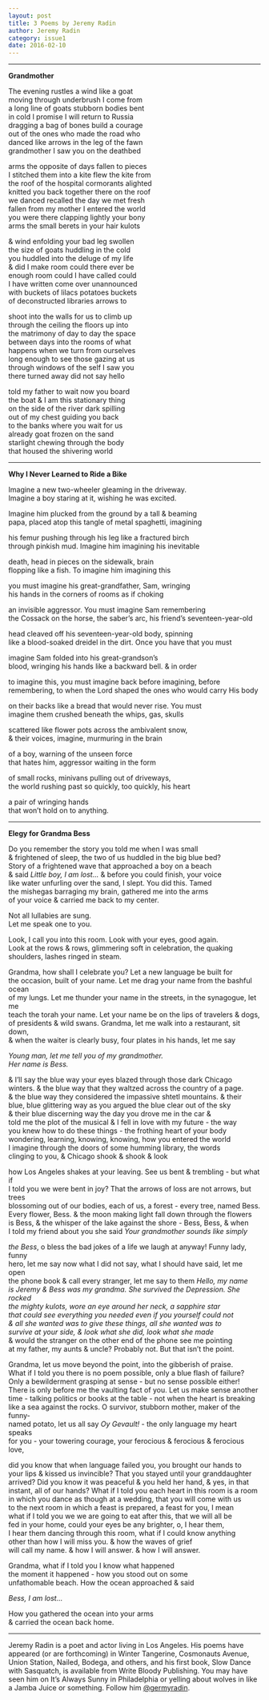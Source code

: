 ```yaml
---
layout: post
title: 3 Poems by Jeremy Radin
author: Jeremy Radin
category: issue1
date: 2016-02-10
---
```


___

**Grandmother**

The evening rustles a wind like a goat <br>
moving through underbrush I come from <br>
a long line of goats stubborn bodies bent <br>
in cold I promise I will return to Russia <br>
dragging a bag of bones build a courage <br>
out of the ones who made the road who <br>
danced like arrows in the leg of the fawn <br>
grandmother I saw you on the deathbed 

arms the opposite of days fallen to pieces <br>
I stitched them into a kite flew the kite from <br>
the roof of the hospital cormorants alighted <br>
knitted you back together there on the roof <br>
we danced recalled the day we met fresh <br>
fallen from my mother I entered the world <br>
you were there clapping lightly your bony <br>
arms the small berets in your hair kulots 

& wind enfolding your bad leg swollen <br>
the size of goats huddling in the cold <br>
you huddled into the deluge of my life <br>
& did I make room could there ever be <br>
enough room could I have called could <br>
I have written come over unannounced <br>
with buckets of lilacs potatoes buckets <br>
of deconstructed libraries arrows to 

shoot into the walls for us to climb up <br>
through the ceiling the floors up into <br>
the matrimony of day to day the space <br>
between days into the rooms of what <br>
happens when we turn from ourselves <br>
long enough to see those gazing at us <br>
through windows of the self I saw you<br>
there turned away did not say hello 

told my father to wait now you board <br>
the boat & I am this stationary thing <br>
on the side of the river dark spilling <br>
out of my chest guiding you back <br>
to the banks where you wait for us <br>
already goat frozen on the sand<br>
starlight chewing through the body <br>
that housed the shivering world

___

**Why I Never Learned to Ride a Bike**

Imagine a new two-wheeler gleaming in the driveway. <br>
Imagine a boy staring at it, wishing he was excited. 

Imagine him plucked from the ground by a tall & beaming <br>
papa, placed atop this tangle of metal spaghetti, imagining 

his femur pushing through his leg like a fractured birch <br>
through pinkish mud. Imagine him imagining his inevitable 

death, head in pieces on the sidewalk, brain <br>
flopping like a fish. To imagine him imagining this

you must imagine his great-grandfather, Sam, wringing <br>
his hands in the corners of rooms as if choking  

an invisible aggressor. You must imagine Sam remembering <br>
the Cossack on the horse, the saber’s arc, his friend’s seventeen-year-old 

head cleaved off his seventeen-year-old body, spinning <br>
like a blood-soaked dreidel in the dirt. Once you have that you must 

imagine Sam folded into his great-grandson’s <br>
blood, wringing his hands like a backward bell. & in order

to imagine this, you must imagine back before imagining, before<br>
remembering, to when the Lord shaped the ones who would carry His body

on their backs like a bread that would never rise. You must <br>
imagine them crushed beneath the whips, gas, skulls 

scattered like flower pots across the ambivalent snow,<br>
& their voices, imagine, murmuring in the brain 

of a boy, warning of the unseen force <br>
that hates him, aggressor waiting in the form 

of small rocks, minivans pulling out of driveways, <br>
the world rushing past so quickly, too quickly, his heart

a pair of wringing hands <br>
that won’t hold on to anything.

___

**Elegy for Grandma Bess**

Do you remember the story you told me when I was small <br>
& frightened of sleep, the two of us huddled in the big blue bed? <br>
Story of a frightened wave that approached a boy on a beach <br>
& said <i>Little boy, I am lost…</i> & before you could finish, your voice<br>
like water unfurling over the sand, I slept. You did this. Tamed <br>
the mishegas barraging my brain, gathered me into the arms <br>
of your voice & carried me back to my center.

Not all lullabies are sung. <br>
Let me speak one to you.

Look, I call you into this room. Look with your eyes, good again. <br>
Look at the rows & rows, glimmering soft in celebration, the quaking<br>
shoulders, lashes ringed in steam.

Grandma, how shall I celebrate you? Let a new language be built for <br>
the occasion, built of your name. Let me drag your name from the bashful ocean <br>
of my lungs. Let me thunder your name in the streets, in the synagogue, let me<br>
teach the torah your name. Let your name be on the lips of travelers & dogs,<br>
of presidents & wild swans. Grandma, let me walk into a restaurant, sit down, <br>
& when the waiter is clearly busy, four plates in his hands, let me say 

<i>Young man, let me tell you of my grandmother.</i> <br>
<i>Her name is Bess.</i>

& I’ll say the blue way your eyes blazed through those dark Chicago<br>
winters. & the blue way that they waltzed across the country of a page.<br>
& the blue way they considered the impassive shtetl mountains. & their <br>
blue, blue glittering way as you argued the blue clear out of the sky <br>
& their blue discerning way the day you drove me in the car & <br>
told me the plot of the musical & I fell in love with my future - the way <br>
you knew how to do these things - the frothing heart of your body <br>
wondering, learning, knowing, knowing, how you entered the world <br>
I imagine through the doors of some humming library, the words <br>
clinging to you, & Chicago shook & shook & look 

how Los Angeles shakes at your leaving. See us bent & trembling - but what if <br>
I told you we were bent in joy? That the arrows of loss are not arrows, but trees <br>
blossoming out of our bodies, each of us, a forest - every tree, named Bess. <br>
Every flower, Bess. & the moon making light fall down through the flowers <br>
is Bess, & the whisper of the lake against the shore - Bess, Bess, & when <br>
I told my friend about you she said <i>Your grandmother sounds like simply</i> 

<i>the Bess</i>, o bless the bad jokes of a life we laugh at anyway! Funny lady, funny <br>
hero, let me say now what I did not say, what I should have said, let me open<br>
the phone book & call every stranger, let me say to them <i>Hello, my name <br>
is Jeremy & Bess was my grandma. She survived the Depression. She rocked <br>
the mighty kulots, wore an eye around her neck, a sapphire star <br>
that could see everything you needed even if you yourself could not<br>
& all she wanted was to give these things, all she wanted was to <br>
survive at your side, & look what she did, look what she made</i> <br>
& would the stranger on the other end of the phone see me pointing <br>
at my father, my aunts & uncle? Probably not. But that isn’t the point.

Grandma, let us move beyond the point, into the gibberish of praise.<br>
What if I told you there is no poem possible, only a blue flash of failure? <br>
Only a bewilderment grasping at sense - but no sense possible either! <br>
There is only before me the vaulting fact of you. Let us make sense another <br>
time - talking politics or books at the table - not when the heart is breaking <br>
like a sea against the rocks. O survivor, stubborn mother, maker of the funny-<br>
named potato, let us all say <i>Oy Gevault!</i> - the only language my heart speaks <br>
for you - your towering courage, your ferocious & ferocious & ferocious love,

did you know that when language failed you, you brought our hands to <br>
your lips & kissed us invincible? That you stayed until your granddaughter <br>
arrived? Did you know it was peaceful & you held her hand, & yes, in that<br>
instant, all of our hands? What if I told you each heart in this room is a room <br>
in which you dance as though at a wedding, that you will come with us <br>
to the next room in which a feast is prepared, a feast for you, I mean <br>
what if I told you we we are going to eat after this, that we will all be <br>
fed in your home, could your eyes be any brighter, o, I hear them, <br>
I hear them dancing through this room, what if I could know anything <br>
other than how I will miss you. & how the waves of grief  <br>
will call my name. & how I will answer. & how I will answer.

Grandma, what if I told you I know what happened<br>
the moment it happened - how you stood out on some <br>
unfathomable beach. How the ocean approached & said 

<i>Bess, I am lost…</i>

How you gathered the ocean into your arms<br>
& carried the ocean back home.

___

Jeremy Radin is a poet and actor living in Los Angeles. His poems have appeared (or are forthcoming) in Winter Tangerine, Cosmonauts Avenue, Union Station, Nailed, Bodega, and others, and his first book, Slow Dance with Sasquatch, is available from Write Bloody Publishing. You may have seen him on It’s Always Sunny in Philadelphia or yelling about wolves in like a Jamba Juice or something. Follow him [@germyradin](https://twitter.com/germyradin).
